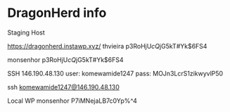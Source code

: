 # DragonHerd info

Staging Host

https://dragonherd.instawp.xyz/
thvieira
p3RoHjU*cQ*jG5kT#Yk$6FS4

monsenhor
p3RoHjU*cQ*jG5kT#Yk$6FS4

SSH
146.190.48.130
user: komewamide1247
pass: MOJn3LcrS1zikwyvlP50

ssh komewamide1247@146.190.48.130


Local WP
monsenhor
P7iMNejaLB7c0Yp%^4

